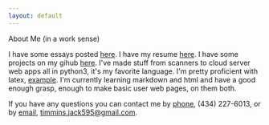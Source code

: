 ```yaml
---
layout: default
---
```

About Me (in a work sense)

I have some essays posted [here](./pages/essays.html). I have my resume [here](./media/resume.pdf). I have some projects on my gihub [here](https://github.com/Tim-Jackins). I've made stuff from scanners to cloud server web apps all in python3, it's my favorite language. I'm pretty proficient with latex, [example](./media/lab5.pdf). I'm currently learning markdown and html and have a good enough grasp, enough to make basic user web pages, on them both.

If you have any questions you can contact me by [phone](mailto:4342276013@myboostmobile.com), (434) 227-6013, or by [email](mailto:timmins.jack595@gmail.com), timmins.jack595@gmail.com.